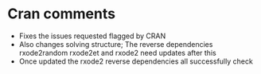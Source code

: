 # Cran comments

- Fixes the issues requested flagged by CRAN
- Also changes solving structure; The reverse dependencies
  rxode2random rxode2et and rxode2 need updates after this
- Once updated the rxode2 reverse dependencies all successfully check
